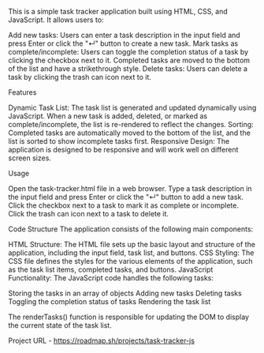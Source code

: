 This is a simple task tracker application built using HTML, CSS, and JavaScript. It allows users to:

Add new tasks: Users can enter a task description in the input field and press Enter or click the "↵" button to create a new task.
Mark tasks as complete/incomplete: Users can toggle the completion status of a task by clicking the checkbox next to it. Completed tasks are moved to the bottom of the list and have a strikethrough style.
Delete tasks: Users can delete a task by clicking the trash can icon next to it.

Features

Dynamic Task List: The task list is generated and updated dynamically using JavaScript. When a new task is added, deleted, or marked as complete/incomplete, the list is re-rendered to reflect the changes.
Sorting: Completed tasks are automatically moved to the bottom of the list, and the list is sorted to show incomplete tasks first.
Responsive Design: The application is designed to be responsive and will work well on different screen sizes.

Usage

Open the task-tracker.html file in a web browser.
Type a task description in the input field and press Enter or click the "↵" button to add a new task.
Click the checkbox next to a task to mark it as complete or incomplete.
Click the trash can icon next to a task to delete it.

Code Structure
The application consists of the following main components:

HTML Structure: The HTML file sets up the basic layout and structure of the application, including the input field, task list, and buttons.
CSS Styling: The CSS file defines the styles for the various elements of the application, such as the task list items, completed tasks, and buttons.
JavaScript Functionality: The JavaScript code handles the following tasks:

Storing the tasks in an array of objects
Adding new tasks
Deleting tasks
Toggling the completion status of tasks
Rendering the task list

The renderTasks() function is responsible for updating the DOM to display the current state of the task list.

Project URL - https://roadmap.sh/projects/task-tracker-js
